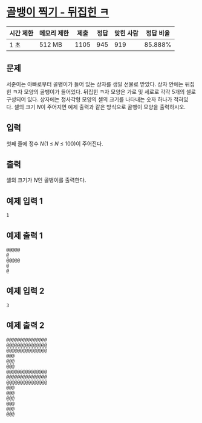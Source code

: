# [골뱅이 찍기 - 뒤집힌 ㅋ](https://www.acmicpc.net/problem/23810)

| 시간 제한 | 메모리 제한 | 제출 | 정답 | 맞힌 사람 | 정답 비율 |
| --- | --- | --- | --- | --- | --- |
| 1 초 | 512 MB | 1105 | 945 | 919 | 85.888% |

## 문제

서준이는 아빠로부터 골뱅이가 들어 있는 상자를 생일 선물로 받았다. 상자 안에는 뒤집힌 ㅋ자 모양의 골뱅이가 들어있다. 뒤집힌 ㅋ자 모양은 가로 및 세로로 각각 5개의 셀로 구성되어 있다. 상자에는 정사각형 모양의 셀의 크기를 나타내는 숫자 하나가 적혀있다. 셀의 크기 *N*이 주어지면 예제 출력과 같은 방식으로 골뱅이 모양을 출력하시오.

## 입력

첫째 줄에 정수 *N*(1 ≤ *N* ≤ 100)이 주어진다.

## 출력

셀의 크기가 *N*인 골뱅이를 출력한다.

## 예제 입력 1

```
1

```

## 예제 출력 1

```
@@@@@
@
@@@@@
@
@

```

## 예제 입력 2

```
3

```

## 예제 출력 2

```
@@@@@@@@@@@@@@@
@@@@@@@@@@@@@@@
@@@@@@@@@@@@@@@
@@@
@@@
@@@
@@@@@@@@@@@@@@@
@@@@@@@@@@@@@@@
@@@@@@@@@@@@@@@
@@@
@@@
@@@
@@@
@@@
@@@
```
